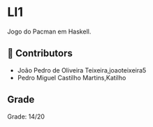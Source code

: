 # LI1
Jogo do Pacman em Haskell.

## 🤝 Contributors
- João Pedro de Oliveira Teixeira,joaoteixeira5 
- Pedro Miguel Castilho Martins,Katilho 

## Grade  
Grade: 14/20

